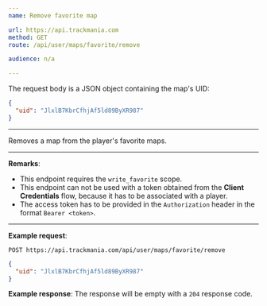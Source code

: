 ```yaml
---
name: Remove favorite map

url: https://api.trackmania.com
method: GET
route: /api/user/maps/favorite/remove

audience: n/a

---
```


The request body is a JSON object containing the map's UID:
```json
{
  "uid": "JlxlB7KbrCfhjAf5ld89ByXR987"
}
```

---

Removes a map from the player's favorite maps.

---

**Remarks**:
- This endpoint requires the `write_favorite` scope.
- This endpoint can not be used with a token obtained from the **Client Credentials** flow, because it has to be associated with a player.
- The access token has to be provided in the `Authorization` header in the format `Bearer <token>`.

---

**Example request**:
```plain
POST https://api.trackmania.com/api/user/maps/favorite/remove
```
```json
{
  "uid": "JlxlB7KbrCfhjAf5ld89ByXR987"
}
```

**Example response**:
The response will be empty with a `204` response code.
